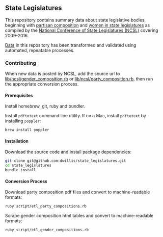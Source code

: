 ## State Legislatures

This repository contains summary data about state legislative bodies, beginning with [partisan composition](http://www.ncsl.org/research/about-state-legislatures/partisan-composition.aspx) and [women in state legislatures](http://www.ncsl.org/legislators-staff/legislators/womens-legislative-network/women-in-state-legislatures-for-2013.aspx) as compiled by the [National Conference of State Legislatures (NCSL)](http://www.ncsl.org/) covering 2009-2016.

[Data](/data) in this repository has been transformed and validated using automated, repeatable processes.

### Contributing

When new data is posted by NCSL, add the source url to [lib/ncsl/gender_composition.rb](/lib/ncsl/gender_composition.rb) or [lib/ncsl/party_composition.rb](/lib/ncsl/party_composition.rb), then run the appropriate conversion process.

#### Prerequisites

Install homebrew, git, ruby and bundler.

Install `pdftotext` command line utility. If on a Mac, install `pdftotext` by installing `poppler`:

```` sh
brew install poppler
````

#### Installation

Download the source code and install package dependencies:

```` sh
git clone git@github.com:dwillis/state_legislatures.git
cd state_legislatures
bundle install
````

#### Conversion Process

Download party composition pdf files and convert to machine-readable formats:

```` sh
ruby script/etl_party_compositions.rb
````

Scrape gender composition html tables and convert to machine-readable formats:

```` sh
ruby script/etl_gender_compositions.rb
````
